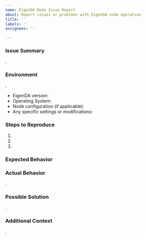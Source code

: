```yaml
---
name: EigenDA Node Issue Report
about: Report issues or problems with EigenDA node operation
title: ''
labels: ''
assignees: ''

---
```


### Issue Summary
<!-- A brief description of the issue. -->.   
   

### Environment
<!-- Details about the environment in which the issue occurred -->. 

- EigenDA version:
- Operating System:
- Node configuration (if applicable):
- Any specific settings or modifications:

### Steps to Reproduce
<!-- Step-by-step instructions to reproduce the issue -->
1.
2.
3.

### Expected Behavior
<!-- A clear and concise description of what you expected to happen. -->

### Actual Behavior
<!-- What actually happened, including error messages or unexpected behavior. -->. 


### Possible Solution
<!-- If you have a suggestion on how to fix the issue, please describe it here. Not required but helpful. -->. 


### Additional Context
<!-- Add any other context about the problem here, such as logs or screenshots. -->.
